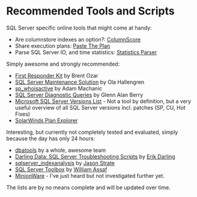 # Recommended Tools and Scripts

SQL Server specific online tools that might come at handy:

- Are columnstore indexes an option?: [ColumnScore](https://columnscore.com/)
- Share execution plans: [Paste The Plan](https://www.brentozar.com/pastetheplan/)
- Parse SQL Server IO, and time statistics: [Statistics Parser](https://statisticsparser.com/)

Simply awesome and strongly recommended:

- [First Responder Kit](https://www.brentozar.com/first-aid/) by Brent Ozar
- [SQL Server Maintenance Solution](https://ola.hallengren.com/) by Ola Hallengren
- [sp_whoisactive](http://whoisactive.com/) by Adam Machanic
- [SQL Server Diagnostic Queries](https://glennsqlperformance.com/resources/) by Glenn Alan Berry
- [Microsoft SQL Server Versions List](https://sqlserverbuilds.blogspot.com/) - Not a tool by definition, but a very useful overview of all SQL Server versions incl. patches (SP, CU, Hot Fixes)
- [SolarWinds Plan Explorer](https://www.sentryone.com/plan-explorer)

Interesting, but currently not completely tested and evaluated, simply because the day has only 24 hours:

- [dbatools](https://dbatools.io/) by a whole, awesome team
- [Darling Data: SQL Server Troubleshooting Scripts](https://github.com/erikdarlingdata/DarlingData) by [Erik Darling](https://www.erikdarlingdata.com/)
- [sqlserver_indexanalysis](https://github.com/StrateSQL/sqlserver_indexanalysis) by [Jason Strate](https://jasonstrate.com/)
- [SQL Server Toolbox](https://github.com/SparkhoundSQL/sql-server-toolbox) by [William Assaf](https://www.sqltact.com/)
- [MinionWare](https://www.minionware.net/) - I've just heard but not investigated further yet.

The lists are by no means complete and will be updated over time.

